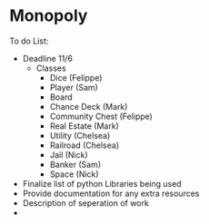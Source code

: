 # Monopoly

To do List:
  - Deadline 11/6
    - Classes
      - Dice (Felippe)
      - Player (Sam)
      - Board 
      - Chance Deck (Mark)
      - Community Chest (Felippe)
      - Real Estate (Mark)
      - Utility (Chelsea)
      - Railroad (Chelsea)
      - Jail (Nick)
      - Banker (Sam)
      - Space (Nick)
   - Finalize list of python Libraries being used 
   - Provide documentation for any extra resources 
   - Description of seperation of work
   - 

